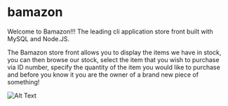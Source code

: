 # bamazon

Welcome to Bamazon!!! The leading cli application store front built with MySQL and Node.JS. 

The Bamazon store front allows you to display the items we have in stock, you can then browse our stock, select the item that you wish to purchase via ID number, specify the quantity of the item you would like to purchase and before you know it you are the owner of a brand new piece of something!


 ![Alt Text](https://github.com/Bcarterwaites/bamazon/blob/master/bamazon/node.png)

      
